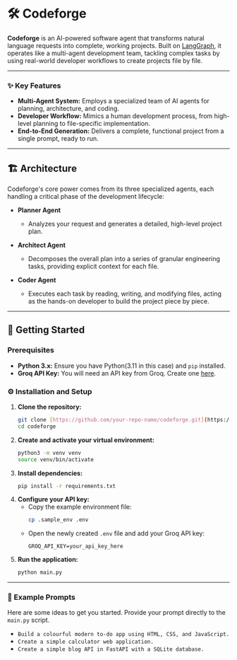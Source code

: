 # 🛠️ Codeforge

**Codeforge** is an AI-powered software agent that transforms natural language requests into complete, working projects. Built on [LangGraph](https://github.com/langchain-ai/langgraph), it operates like a multi-agent development team, tackling complex tasks by using real-world developer workflows to create projects file by file.

---

### ✨ Key Features

* **Multi-Agent System:** Employs a specialized team of AI agents for planning, architecture, and coding.
* **Developer Workflow:** Mimics a human development process, from high-level planning to file-specific implementation.
* **End-to-End Generation:** Delivers a complete, functional project from a single prompt, ready to run.

---

## 🏗️ Architecture

Codeforge's core power comes from its three specialized agents, each handling a critical phase of the development lifecycle:

* **Planner Agent**
    * Analyzes your request and generates a detailed, high-level project plan.

* **Architect Agent**
    * Decomposes the overall plan into a series of granular engineering tasks, providing explicit context for each file.

* **Coder Agent**
    * Executes each task by reading, writing, and modifying files, acting as the hands-on developer to build the project piece by piece.

---

## 🚀 Getting Started

### Prerequisites
* **Python 3.x:** Ensure you have Python(3.11 in this case) and `pip` installed.
* **Groq API Key:** You will need an API key from Groq. Create one [here](https://console.groq.com/keys).

### ⚙️ Installation and Setup
1.  **Clone the repository:**
    ```bash
    git clone [https://github.com/your-repo-name/codeforge.git](https://github.com/your-repo-name/codeforge.git)
    cd codeforge
    ```
2.  **Create and activate your virtual environment:**
    ```bash
    python3 -m venv venv
    source venv/bin/activate
    ```
3.  **Install dependencies:**
    ```bash
    pip install -r requirements.txt
    ```
4.  **Configure your API key:**
    * Copy the example environment file:
        ```bash
        cp .sample_env .env
        ```
    * Open the newly created `.env` file and add your Groq API key:
        ```
        GROQ_API_KEY=your_api_key_here
        ```
5.  **Run the application:**
    ```bash
    python main.py
    ```

---

### 🧪 Example Prompts

Here are some ideas to get you started. Provide your prompt directly to the `main.py` script.

* `Build a colourful modern to-do app using HTML, CSS, and JavaScript.`
* `Create a simple calculator web application.`
* `Create a simple blog API in FastAPI with a SQLite database.`